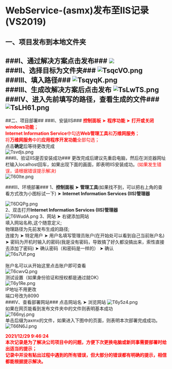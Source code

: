 # WebService-(asmx)发布至IIS记录(VS2019) #
## 一、项目发布到本地文件夹 ##
###Ⅰ、通过解决方案点击发布###
![](https://s4.ax1x.com/2021/12/28/Ts7WPs.png)<br/>
###Ⅱ、选择目标为文件夹###
![TsqcVO.png](https://s4.ax1x.com/2021/12/28/TsqcVO.png)<br/>
###Ⅲ、填入路径###
![TsqyqK.png](https://s4.ax1x.com/2021/12/28/TsqyqK.png)<br/>
###Ⅲ、生成改解决方案后点击发布
![TsLwTS.png](https://s4.ax1x.com/2021/12/28/TsLwTS.png)<br/>
###Ⅳ、进入先前填写的路径，查看生成的文件###
![TsLH61.png](https://s4.ax1x.com/2021/12/28/TsLH61.png)<br/>
----------

##二、项目部署##
###Ⅰ、安装IIS###
<font color =#FF000>**控制面板** ➤ **程序功能** ➤ **打开或关闭windows功能**；</font><br/>
<font color =#FF000>**Internet Information Service**中勾选**Web管理工具**和**万维网服务**；</font><br/>
<font color =#FF000>将**万维网服务**中的**应用程序开发功能**全部勾选；</font><br/>
点击**确定**后等待更改完成<br/>
![Tsvdjs.png](https://s4.ax1x.com/2021/12/28/Tsvdjs.png)<br/>
###Ⅱ、验证IIS是否安装成功###
更改完成后建议先重启电脑，然后在浏览器网址栏输入localhost回车，如果出现下面的画面，即表明IIS安装成功。<font color =#ff000>(如果发生错误，请根据错误提示解决)</font><br/>
![T60Ite.png](https://s4.ax1x.com/2021/12/29/T60Ite.png)<br/>

###Ⅲ、环境部署###
1、**控制面板** ➤ **管理工具**(如果找不到，可以把右上角的查看方式改为小图标试一下) ➤ **Internet Information Services (IIS)管理器**<br/>

![T6DQPg.png](https://s4.ax1x.com/2021/12/29/T6DQPg.png)<br/>
2、双击打开**Internet Information Services (IIS)管理器**<br/>
![T6WudA.png](https://s4.ax1x.com/2021/12/29/T6WudA.png)
3、网站 ➤ 右键添加网站<br/>
填入网站名称,这个随意定义;<br/>
物理路径为先前发布生成的路径;<br/>
连接为 ➤ 特定用户 ➤ 用户名填写管理员账户(在开始处可以看到自己当前账户名) ➤ 密码为开机时输入的密码(我是没有密码，导致搞了好久都没搞出来，索性直接去添加了密码) ➤ 确认密码（和密码是一样的） ➤ 确认<br/>
![T6s7Uf.png](https://s4.ax1x.com/2021/12/29/T6s7Uf.png)<br/>
<br/>
账户名可以从开始这里点击账户即可查看<br/>
![T6cwvQ.png](https://s4.ax1x.com/2021/12/29/T6cwvQ.png)<br/>
测试设置（如果身份验证和授权都是通过就OK）<br/>
![T6y1Re.png](https://s4.ax1x.com/2021/12/29/T6y1Re.png)<br/>
IP地址不用更改<br/>
端口号改为8090<br/>
###Ⅳ、查看部署网站###
点击网站名 ➤ 浏览网站
![T6y5z4.png](https://s4.ax1x.com/2021/12/29/T6y5z4.png)<br/>
如果在网页能看到发布文件夹中的文件则表明基本成功<br/>
![T66nyj.png](https://s4.ax1x.com/2021/12/29/T66nyj.png)<br/>
单击后缀为axmx的文件，如果进入下图中的页面，则表明本次部署完成成功。<br/>
![T66N6J.png](https://s4.ax1x.com/2021/12/29/T66N6J.png)<br/>

**<font color =#FF000>2021/12/29 9:46:24 </font>**<br/>
**<font color =#FF000>本次记录是为了解决公司项目中的问题，方便下次更换电脑或新同事需要部署时给出适当的提示；  
记录中并没有贴出过程中遇到的所有错误，但大部分的错误都有明确的提示，相信都能根据提示解决。</font>**